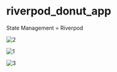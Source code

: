 # riverpod_donut_app

State Management = Riverpod

![2](https://user-images.githubusercontent.com/103067344/231179312-3a8a4fc9-940d-45be-85ea-edb60f2ca6f9.png)

![1](https://user-images.githubusercontent.com/103067344/231179778-d215a9c4-5e81-4089-b09e-d9f968cb4175.png)

![3](https://user-images.githubusercontent.com/103067344/231179840-bc63261b-9682-4a8b-a965-0d1a42c0d106.png)
